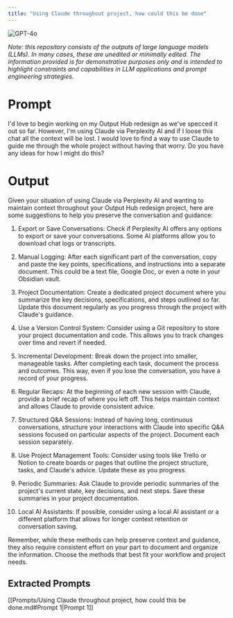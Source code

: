 ```yaml
---
title: "Using Claude throughout project, how could this be done"
---
```

![GPT-4o](https://img.shields.io/badge/GPT--4o-3333FF?style=for-the-badge&logo=openai&logoColor=white)



*Note: this repository consists of the outputs of large language models (LLMs). In many cases, these are unedited or minimally edited. The information provided is for demonstrative purposes only and is intended to highlight constraints and capabilities in LLM applications and prompt engineering strategies.*


# Prompt

I'd love to begin working on my Output Hub redesign as we've specced it out so far. However, I'm using Claude via Perplexity AI and if I loose this chat all the context will be lost. I would love to find a way to use Claude to guide me through the whole project without having that worry. Do you have any ideas for how I might do this?

# Output

Given your situation of using Claude via Perplexity AI and wanting to maintain context throughout your Output Hub redesign project, here are some suggestions to help you preserve the conversation and guidance:

1. Export or Save Conversations:
   Check if Perplexity AI offers any options to export or save your conversations. Some AI platforms allow you to download chat logs or transcripts.

2. Manual Logging:
   After each significant part of the conversation, copy and paste the key points, specifications, and instructions into a separate document. This could be a text file, Google Doc, or even a note in your Obsidian vault.

3. Project Documentation:
   Create a dedicated project document where you summarize the key decisions, specifications, and steps outlined so far. Update this document regularly as you progress through the project with Claude's guidance.

4. Use a Version Control System:
   Consider using a Git repository to store your project documentation and code. This allows you to track changes over time and revert if needed.

5. Incremental Development:
   Break down the project into smaller, manageable tasks. After completing each task, document the process and outcomes. This way, even if you lose the conversation, you have a record of your progress.

6. Regular Recaps:
   At the beginning of each new session with Claude, provide a brief recap of where you left off. This helps maintain context and allows Claude to provide consistent advice.

7. Structured Q&A Sessions:
   Instead of having long, continuous conversations, structure your interactions with Claude into specific Q&A sessions focused on particular aspects of the project. Document each session separately.

8. Use Project Management Tools:
   Consider using tools like Trello or Notion to create boards or pages that outline the project structure, tasks, and Claude's advice. Update these as you progress.

9. Periodic Summaries:
   Ask Claude to provide periodic summaries of the project's current state, key decisions, and next steps. Save these summaries in your project documentation.

10. Local AI Assistants:
    If possible, consider using a local AI assistant or a different platform that allows for longer context retention or conversation saving.

Remember, while these methods can help preserve context and guidance, they also require consistent effort on your part to document and organize the information. Choose the methods that best fit your workflow and project needs.

 




## Extracted Prompts
[[Prompts/Using Claude throughout project, how could this be done.md#Prompt 1|Prompt 1]]
